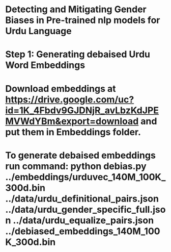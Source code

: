 # Detecting and Mitigating Gender Biases in Pre-trained nlp models for Urdu Language
# Step 1: Generating debaised Urdu Word Embeddings
# Download embeddings at https://drive.google.com/uc?id=1K_4Fbdv9GJDNjR_avLbzKdJPEMVWdYBm&export=download and put them in Embeddings folder.
# To generate debaised embeddings run command: python debias.py ../embeddings/urduvec_140M_100K_300d.bin ../data/urdu_definitional_pairs.json ../data/urdu_gender_specific_full.json ../data/urdu_equalize_pairs.json ../debiased_embeddings_140M_100K_300d.bin
